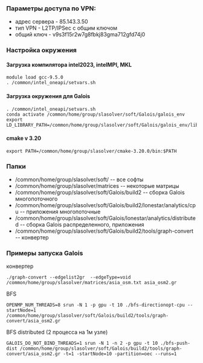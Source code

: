 ### Параметры доступа по VPN:
 - адрес сервера - 85.143.3.50
 - тип VPN - L2TP/IPSec с общим ключом
 - общий ключ - v9s3f15r2w7g8fbkj83gma712gfd74j0


### Настройка окружения
#### Загрузка компилятора intel2023, intelMPI, MKL
``` 
module load gcc-9.5.0
. /common/intel_oneapi/setvars.sh 
```
#### Загрузка окружения для Galois
``` 
. /common/intel_oneapi/setvars.sh
conda activate /common/home/group/slasolver/soft/Galois/galois_env
export LD_LIBRARY_PATH=/common/home/group/slasolver/soft/Galois/galois_env/lib:$LD_LIBRARY_PATH
```

#### cmake v 3.20
```
export PATH=/common/home/group/slasolver/cmake-3.20.0/bin:$PATH
```

### Папки
- /common/home/group/slasolver/soft/ -- все софты
- /common/home/group/slasolver/matrices -- некоторые матрицы
- /common/home/group/slasolver/soft/Galois/build2 -- сборка Galois многопоточного
- /common/home/group/slasolver/soft/Galois/build2/lonestar/analytics/cpu -- приложения многопоточные
- /common/home/group/slasolver/soft/Galois/lonestar/analytics/distributed -- сборка Galois распределенного, приложения
- /common/home/group/slasolver/soft/Galois/build2/tools/graph-convert -- конвертер

### Примеры запуска Galois
конвертер
```
./graph-convert --edgelist2gr  --edgeType=void /common/home/group/slasolver/matrices/asia_osm.txt asia_osm2.gr
```
BFS
```
OPENMP_NUM_THREADS=8 srun -N 1 -p gpu -t 10 ./bfs-directionopt-cpu --startNode=1 /common/home/group/slasolver/soft/Galois/build2/tools/graph-convert/asia_osm2.gr
```
BFS distributed (2 процесса на 1м узле)
```
GALOIS_DO_NOT_BIND_THREADS=1 srun -N 1 -n 2 -p gpu -t 10 ./bfs-push-dist /common/home/group/slasolver/soft/Galois/build2/tools/graph-convert/asia_osm2.gr -t=1 -startNode=10 -partition=oec --runs=1
```
